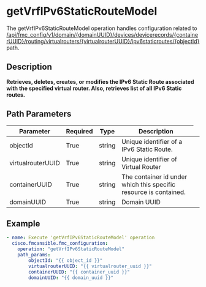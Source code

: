 # getVrfIPv6StaticRouteModel

The getVrfIPv6StaticRouteModel operation handles configuration related to [/api/fmc_config/v1/domain/{domainUUID}/devices/devicerecords/{containerUUID}/routing/virtualrouters/{virtualrouterUUID}/ipv6staticroutes/{objectId}](/paths//api/fmc_config/v1/domain/{domain_uuid}/devices/devicerecords/{container_uuid}/routing/virtualrouters/{virtualrouter_uuid}/ipv6staticroutes/{object_id}.md) path.&nbsp;
## Description
**Retrieves, deletes, creates, or modifies the IPv6 Static Route associated with the specified virtual router. Also, retrieves list of all IPv6 Static routes.**

## Path Parameters
| Parameter | Required | Type | Description |
| --------- | -------- | ---- | ----------- |
| objectId | True | string <td colspan=3> Unique identifier of a IPv6 Static Route. |
| virtualrouterUUID | True | string <td colspan=3> Unique identifier of Virtual Router |
| containerUUID | True | string <td colspan=3> The container id under which this specific resource is contained. |
| domainUUID | True | string <td colspan=3> Domain UUID |

## Example
```yaml
- name: Execute 'getVrfIPv6StaticRouteModel' operation
  cisco.fmcansible.fmc_configuration:
    operation: "getVrfIPv6StaticRouteModel"
    path_params:
        objectId: "{{ object_id }}"
        virtualrouterUUID: "{{ virtualrouter_uuid }}"
        containerUUID: "{{ container_uuid }}"
        domainUUID: "{{ domain_uuid }}"

```